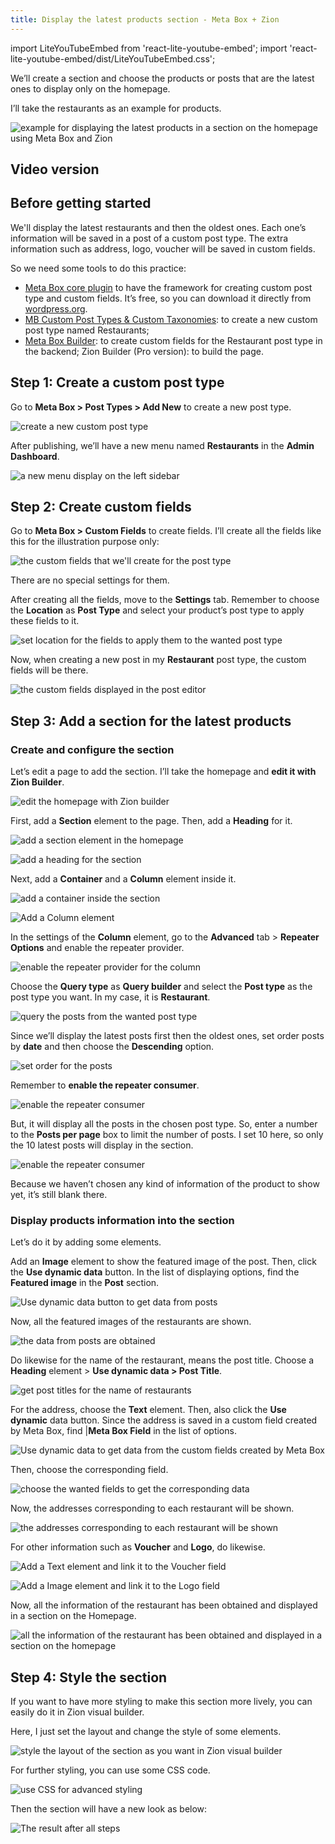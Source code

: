 ```yaml
---
title: Display the latest products section - Meta Box + Zion
---
```


import LiteYouTubeEmbed from 'react-lite-youtube-embed';
import 'react-lite-youtube-embed/dist/LiteYouTubeEmbed.css';

We’ll create a section and choose the products or posts that are the latest ones to display only on the homepage.

I’ll take the restaurants as an example for products.

![example for displaying the latest products in a section on the homepage using Meta Box and Zion](https://i.imgur.com/OnUhpH9.png)

## Video version

<LiteYouTubeEmbed id='wgklwMfolEc' />

## Before getting started

We'll display the latest restaurants and then the oldest ones. Each one’s information will be saved in a post of a custom post type. The extra information such as address, logo, voucher will be saved in custom fields.

So we need some tools to do this practice:

* [Meta Box core plugin](https://wordpress.org/plugins/meta-box/) to have the framework for creating custom post type and custom fields. It’s free, so you can download it directly from [wordpress.org](https://wordpress.org/plugins/meta-box/).
* [MB Custom Post Types & Custom Taxonomies](https://metabox.io/plugins/custom-post-type/): to create a new custom post type named Restaurants;
* [Meta Box Builder](https://metabox.io/plugins/meta-box-builder/): to create custom fields for the Restaurant post type in the backend;
Zion Builder (Pro version): to build the page.

## Step 1: Create a custom post type

Go to **Meta Box > Post Types > Add New** to create a new post type.

![create a new custom post type](https://i.imgur.com/UGv6Sma.png)

After publishing, we’ll have a new menu named **Restaurants** in the **Admin Dashboard**.

![a new menu display on the left sidebar](https://i.imgur.com/tsUMKuy.png)

## Step 2: Create custom fields

Go to **Meta Box > Custom Fields** to create fields. I’ll create all the fields like this for the illustration purpose only:

![the custom fields that we'll create for the post type](https://i.imgur.com/8QB87vl.png)

There are no special settings for them.

After creating all the fields, move to the **Settings** tab. Remember to choose the **Location** as **Post Type** and select your product’s post type to apply these fields to it.

![set location for the fields to apply them to the wanted post type](https://i.imgur.com/u6j1aPR.png)

Now, when creating a new post in my **Restaurant** post type, the custom fields will be there.

![the custom fields displayed in the post editor](https://i.imgur.com/vgVr0Cm.png)

## Step 3: Add a section for the latest products

### Create and configure the section

Let’s edit a page to add the section. I’ll take the homepage and **edit it with Zion Builder**.

![edit the homepage with Zion builder](https://i.imgur.com/QBJdACX.png)

First, add a **Section** element to the page. Then, add a **Heading** for it.

![add a section element in the homepage](https://i.imgur.com/YKyOBSB.png)

![add a heading for the section](https://i.imgur.com/cm51Klz.png)

Next, add a **Container** and a **Column** element inside it.

![add a container inside the section](https://i.imgur.com/nXcXLOt.png)

![Add a Column element](https://i.imgur.com/mPNhMHQ.png)

In the settings of the **Column** element, go to the **Advanced** tab > **Repeater Options** and enable the repeater provider.

![enable the repeater provider for the column](https://i.imgur.com/GHIcLD6.png)

Choose the **Query type** as **Query builder** and select the **Post type** as the post type you want. In my case, it is **Restaurant**.

![query the posts from the wanted post type](https://i.imgur.com/XQ0dPUI.png)

Since we’ll display the latest posts first then the oldest ones, set order posts by **date** and then choose the **Descending** option.

![set order for the posts](https://i.imgur.com/AVlGARR.png)

Remember to **enable the repeater consumer**.

![enable the repeater consumer](https://i.imgur.com/DShULdO.png)

But, it will display all the posts in the chosen post type. So, enter a number to the **Posts per page** box to limit the number of posts. I set 10 here, so only the 10 latest posts will display in the section.

![enable the repeater consumer](https://i.imgur.com/6BGUqNF.png)

Because we haven’t chosen any kind of information of the product to show yet, it’s still blank there.

### Display products information into the section

Let’s do it by adding some elements.

Add an **Image** element to show the featured image of the post. Then, click the **Use dynamic data** button. In the list of displaying options, find the **Featured image** in the **Post** section.

![Use dynamic data button to get data from posts](https://i.imgur.com/KPJJLgR.png)

Now, all the featured images of the restaurants are shown.

![the data from posts are obtained](https://i.imgur.com/dUZJ90J.png)

Do likewise for the name of the restaurant, means the post title. Choose a **Heading** element > **Use dynamic data > Post Title**.

![get post titles for the name of restaurants](https://i.imgur.com/jkFfzLD.png)

For the address, choose the **Text** element. Then, also click the **Use dynamic** data button. Since the address is saved in a custom field created by Meta Box, find |**Meta Box Field** in the list of options.

![Use dynamic data to get data from the custom fields created by Meta Box](https://i.imgur.com/qZAGjOd.png)

Then, choose the corresponding field.

![choose the wanted fields to get the corresponding data](https://i.imgur.com/StncaRP.png)

Now, the addresses corresponding to each restaurant will be shown.

![the addresses corresponding to each restaurant will be shown](https://i.imgur.com/VQ19mPp.png)

For other information such as **Voucher** and **Logo**, do likewise.

![Add a Text element and link it to the Voucher field](https://i.imgur.com/SKqhCc3.png)

![Add a Image element and link it to the Logo field](https://i.imgur.com/kuhLDuH.png)

Now, all the information of the restaurant has been obtained and displayed in a section on the Homepage.

![all the information of the restaurant has been obtained and displayed in a section on the homepage](https://i.imgur.com/VThxpkm.png)

## Step 4: Style the section

If you want to have more styling to make this section more lively, you can easily do it in Zion visual builder.

Here, I just set the layout and change the style of some elements.

![style the layout of the section as you want in Zion visual builder](https://i.imgur.com/eOM2VD4.png)

For further styling, you can use some CSS code.

![use CSS for advanced styling](https://i.imgur.com/OFF1lNj.png)

Then the section will have a new look as below:

![The result after all steps](https://i.imgur.com/OnUhpH9.png)
